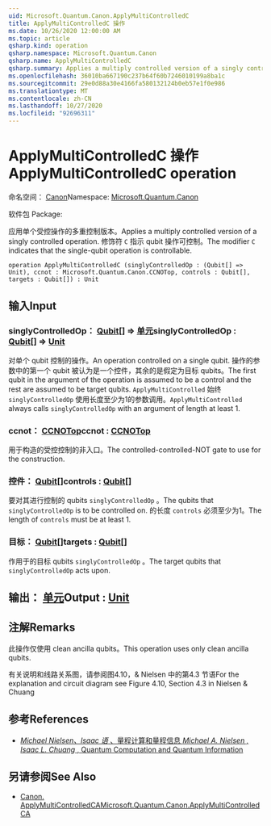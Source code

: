 ```yaml
---
uid: Microsoft.Quantum.Canon.ApplyMultiControlledC
title: ApplyMultiControlledC 操作
ms.date: 10/26/2020 12:00:00 AM
ms.topic: article
qsharp.kind: operation
qsharp.namespace: Microsoft.Quantum.Canon
qsharp.name: ApplyMultiControlledC
qsharp.summary: Applies a multiply controlled version of a singly controlled operation. The modifier `C` indicates that the single-qubit operation is controllable.
ms.openlocfilehash: 36010ba667190c237b64f60b7246010199a8ba1c
ms.sourcegitcommit: 29e0d88a30e4166fa580132124b0eb57e1f0e986
ms.translationtype: MT
ms.contentlocale: zh-CN
ms.lasthandoff: 10/27/2020
ms.locfileid: "92696311"
---
```

# <a name="applymulticontrolledc-operation"></a><span data-ttu-id="f2f2d-102">ApplyMultiControlledC 操作</span><span class="sxs-lookup"><span data-stu-id="f2f2d-102">ApplyMultiControlledC operation</span></span>

<span data-ttu-id="f2f2d-103">命名空间： [Canon](xref:Microsoft.Quantum.Canon)</span><span class="sxs-lookup"><span data-stu-id="f2f2d-103">Namespace: [Microsoft.Quantum.Canon](xref:Microsoft.Quantum.Canon)</span></span>

<span data-ttu-id="f2f2d-104">软件包 [](https://nuget.org/packages/)</span><span class="sxs-lookup"><span data-stu-id="f2f2d-104">Package: [](https://nuget.org/packages/)</span></span>


<span data-ttu-id="f2f2d-105">应用单个受控操作的多重控制版本。</span><span class="sxs-lookup"><span data-stu-id="f2f2d-105">Applies a multiply controlled version of a singly controlled operation.</span></span>
<span data-ttu-id="f2f2d-106">修饰符 `C` 指示 qubit 操作可控制。</span><span class="sxs-lookup"><span data-stu-id="f2f2d-106">The modifier `C` indicates that the single-qubit operation is controllable.</span></span>

```qsharp
operation ApplyMultiControlledC (singlyControlledOp : (Qubit[] => Unit), ccnot : Microsoft.Quantum.Canon.CCNOTop, controls : Qubit[], targets : Qubit[]) : Unit
```


## <a name="input"></a><span data-ttu-id="f2f2d-107">输入</span><span class="sxs-lookup"><span data-stu-id="f2f2d-107">Input</span></span>

### <a name="singlycontrolledop--qubit--unit"></a><span data-ttu-id="f2f2d-108">singlyControlledOp： [Qubit](xref:microsoft.quantum.lang-ref.qubit)[] => [单元](xref:microsoft.quantum.lang-ref.unit)</span><span class="sxs-lookup"><span data-stu-id="f2f2d-108">singlyControlledOp : [Qubit](xref:microsoft.quantum.lang-ref.qubit)[] => [Unit](xref:microsoft.quantum.lang-ref.unit)</span></span> 

<span data-ttu-id="f2f2d-109">对单个 qubit 控制的操作。</span><span class="sxs-lookup"><span data-stu-id="f2f2d-109">An operation controlled on a single qubit.</span></span>
<span data-ttu-id="f2f2d-110">操作的参数中的第一个 qubit 被认为是一个控件，其余的是假定为目标 qubits。</span><span class="sxs-lookup"><span data-stu-id="f2f2d-110">The first qubit in the argument of the operation is assumed to be a control and the rest are assumed to be target qubits.</span></span>
<span data-ttu-id="f2f2d-111">`ApplyMultiControlled` 始终 `singlyControlledOp` 使用长度至少为1的参数调用。</span><span class="sxs-lookup"><span data-stu-id="f2f2d-111">`ApplyMultiControlled` always calls `singlyControlledOp` with an argument of length at least 1.</span></span>


### <a name="ccnot--ccnotop"></a><span data-ttu-id="f2f2d-112">ccnot： [CCNOTop](xref:Microsoft.Quantum.Canon.CCNOTop)</span><span class="sxs-lookup"><span data-stu-id="f2f2d-112">ccnot : [CCNOTop](xref:Microsoft.Quantum.Canon.CCNOTop)</span></span>

<span data-ttu-id="f2f2d-113">用于构造的受控控制的非入口。</span><span class="sxs-lookup"><span data-stu-id="f2f2d-113">The controlled-controlled-NOT gate to use for the construction.</span></span>


### <a name="controls--qubit"></a><span data-ttu-id="f2f2d-114">控件： [Qubit](xref:microsoft.quantum.lang-ref.qubit)[]</span><span class="sxs-lookup"><span data-stu-id="f2f2d-114">controls : [Qubit](xref:microsoft.quantum.lang-ref.qubit)[]</span></span>

<span data-ttu-id="f2f2d-115">要对其进行控制的 qubits `singlyControlledOp` 。</span><span class="sxs-lookup"><span data-stu-id="f2f2d-115">The qubits that `singlyControlledOp` is to be controlled on.</span></span>
<span data-ttu-id="f2f2d-116">的长度 `controls` 必须至少为1。</span><span class="sxs-lookup"><span data-stu-id="f2f2d-116">The length of `controls` must be at least 1.</span></span>


### <a name="targets--qubit"></a><span data-ttu-id="f2f2d-117">目标： [Qubit](xref:microsoft.quantum.lang-ref.qubit)[]</span><span class="sxs-lookup"><span data-stu-id="f2f2d-117">targets : [Qubit](xref:microsoft.quantum.lang-ref.qubit)[]</span></span>

<span data-ttu-id="f2f2d-118">作用于的目标 qubits `singlyControlledOp` 。</span><span class="sxs-lookup"><span data-stu-id="f2f2d-118">The target qubits that `singlyControlledOp` acts upon.</span></span>



## <a name="output--unit"></a><span data-ttu-id="f2f2d-119">输出： [单元](xref:microsoft.quantum.lang-ref.unit)</span><span class="sxs-lookup"><span data-stu-id="f2f2d-119">Output : [Unit](xref:microsoft.quantum.lang-ref.unit)</span></span>



## <a name="remarks"></a><span data-ttu-id="f2f2d-120">注解</span><span class="sxs-lookup"><span data-stu-id="f2f2d-120">Remarks</span></span>

<span data-ttu-id="f2f2d-121">此操作仅使用 clean ancilla qubits。</span><span class="sxs-lookup"><span data-stu-id="f2f2d-121">This operation uses only clean ancilla qubits.</span></span>

<span data-ttu-id="f2f2d-122">有关说明和线路关系图，请参阅图4.10，& Nielsen 中的第4.3 节语</span><span class="sxs-lookup"><span data-stu-id="f2f2d-122">For the explanation and circuit diagram see Figure 4.10, Section 4.3 in Nielsen & Chuang</span></span>

## <a name="references"></a><span data-ttu-id="f2f2d-123">参考</span><span class="sxs-lookup"><span data-stu-id="f2f2d-123">References</span></span>

- [<span data-ttu-id="f2f2d-124">*Michael Nielsen、Isaac 语* 、量程计算和量程信息</span><span class="sxs-lookup"><span data-stu-id="f2f2d-124"> *Michael A. Nielsen , Isaac L. Chuang* , Quantum Computation and Quantum Information </span></span>](http://doi.org/10.1017/CBO9780511976667)

## <a name="see-also"></a><span data-ttu-id="f2f2d-125">另请参阅</span><span class="sxs-lookup"><span data-stu-id="f2f2d-125">See Also</span></span>

- [<span data-ttu-id="f2f2d-126">Canon. ApplyMultiControlledCA</span><span class="sxs-lookup"><span data-stu-id="f2f2d-126">Microsoft.Quantum.Canon.ApplyMultiControlledCA</span></span>](xref:Microsoft.Quantum.Canon.ApplyMultiControlledCA)